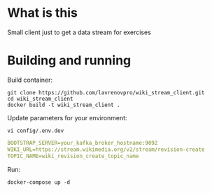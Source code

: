 # What is this
Small client just to get a data stream for exercises

# Building and running
Build container:
```shell
git clone https://github.com/lavrenovpro/wiki_stream_client.git
cd wiki_stream_client
docker build -t wiki_stream_client .
```
Update parameters for your environment:
```shell
vi config/.env.dev
```
```yaml
BOOTSTRAP_SERVER=your_kafka_broker_hostname:9092
WIKI_URL=https://stream.wikimedia.org/v2/stream/revision-create
TOPIC_NAME=wiki_revision_create_topic_name
```
Run:
```shell
docker-compose up -d
```

